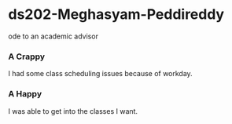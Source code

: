 # ds202-Meghasyam-Peddireddy
ode to an academic advisor

### A Crappy
I had some class scheduling issues because of workday.


### A Happy
I was able to get into the classes I want.
